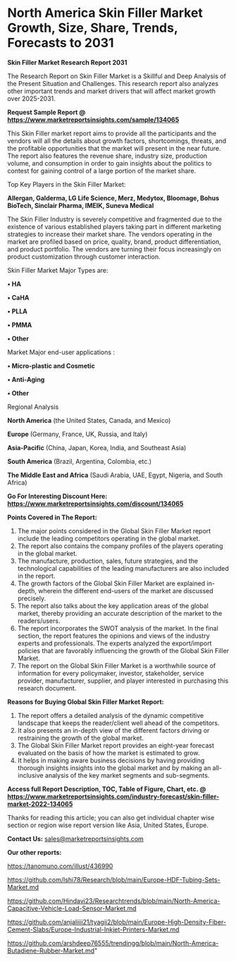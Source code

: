 # North America Skin Filler Market Growth, Size, Share, Trends, Forecasts to 2031

<strong>Skin Filler Market Research Report 2031</strong>

The Research Report on Skin Filler Market is a Skillful and Deep Analysis of the Present Situation and Challenges. This research report also analyzes other important trends and market drivers that will affect market growth over 2025-2031.

<strong>Request Sample Report @ <a href=https://www.marketreportsinsights.com/sample/134065>https://www.marketreportsinsights.com/sample/134065</a></strong>

This Skin Filler market report aims to provide all the participants and the vendors will all the details about growth factors, shortcomings, threats, and the profitable opportunities that the market will present in the near future. The report also features the revenue share, industry size, production volume, and consumption in order to gain insights about the politics to contest for gaining control of a large portion of the market share.

Top Key Players in the Skin Filler Market:

<strong>Allergan, Galderma, LG Life Science, Merz, Medytox, Bloomage, Bohus BioTech, Sinclair Pharma, IMEIK, Suneva Medical</strong>

The Skin Filler Industry is severely competitive and fragmented due to the existence of various established players taking part in different marketing strategies to increase their market share. The vendors operating in the market are profiled based on price, quality, brand, product differentiation, and product portfolio. The vendors are turning their focus increasingly on product customization through customer interaction.

Skin Filler Market Major Types are:

<strong>• HA

• CaHA

• PLLA

• PMMA

• Other</strong>

Market Major end-user applications :

<strong>• Micro-plastic and Cosmetic

• Anti-Aging

• Other</strong>

Regional Analysis

</u><strong><b>North America</b></strong> (the United States, Canada, and Mexico)

<strong><b>Europe </b></strong>(Germany, France, UK, Russia, and Italy)

<strong><b>Asia-Pacific</b></strong> (China, Japan, Korea, India, and Southeast Asia)

<strong><b>South America</b></strong> (Brazil, Argentina, Colombia, etc.)

<strong><b>The Middle East and Africa</b></strong> (Saudi Arabia, UAE, Egypt, Nigeria, and South Africa)

<strong>Go For Interesting Discount Here: <a href=https://www.marketreportsinsights.com/discount/134065>https://www.marketreportsinsights.com/discount/134065</a></strong>

<strong>Points Covered in The Report:</strong>
<ol>
  <li>The major points considered in the Global Skin Filler Market report include the leading competitors operating in the global market.</li>
  <li>The report also contains the company profiles of the players operating in the global market.</li>
  <li>The manufacture, production, sales, future strategies, and the technological capabilities of the leading manufacturers are also included in the report.</li>
  <li>The growth factors of the Global Skin Filler Market are explained in-depth, wherein the different end-users of the market are discussed precisely.</li>
  <li>The report also talks about the key application areas of the global market, thereby providing an accurate description of the market to the readers/users.</li>
  <li>The report incorporates the SWOT analysis of the market. In the final section, the report features the opinions and views of the industry experts and professionals. The experts analyzed the export/import policies that are favorably influencing the growth of the Global Skin Filler Market.</li>
  <li>The report on the Global Skin Filler Market is a worthwhile source of information for every policymaker, investor, stakeholder, service provider, manufacturer, supplier, and player interested in purchasing this research document.</li>
</ol>
<strong>Reasons for Buying Global Skin Filler Market Report:</strong>

<ol>
  <li>The report offers a detailed analysis of the dynamic competitive landscape that keeps the reader/client well ahead of the competitors.</li>
  <li>It also presents an in-depth view of the different factors driving or restraining the growth of the global market.</li>
  <li>The Global Skin Filler Market report provides an eight-year forecast evaluated on the basis of how the market is estimated to grow.</li>
  <li>It helps in making aware business decisions by having providing thorough insights insights into the global market and by making an all-inclusive analysis of the key market segments and sub-segments.</li>
</ol>
<strong>Access full Report Description, TOC, Table of Figure, Chart, etc. @ <a href=https://www.marketreportsinsights.com/industry-forecast/skin-filler-market-2022-134065>https://www.marketreportsinsights.com/industry-forecast/skin-filler-market-2022-134065</a></strong>


Thanks for reading this article; you can also get individual chapter wise section or region wise report version like Asia, United States, Europe.

<strong>Contact Us:</strong>
sales@marketreportsinsights.com

<strong>Our other reports:</strong>

<a href=https://tanomuno.com/illust/436990>https://tanomuno.com/illust/436990</a>

<a href=https://github.com/Ishi78/Research/blob/main/Europe-HDF-Tubing-Sets-Market.md>https://github.com/Ishi78/Research/blob/main/Europe-HDF-Tubing-Sets-Market.md</a>

<a href=https://github.com/Hindavi23/Researchtrends/blob/main/North-America-Capacitive-Vehicle-Load-Sensor-Market.md>https://github.com/Hindavi23/Researchtrends/blob/main/North-America-Capacitive-Vehicle-Load-Sensor-Market.md</a>

<a href=https://github.com/anjaliiii21/tyagii2/blob/main/Europe-High-Density-Fiber-Cement-Slabs/Europe-Industrial-Inkjet-Printers-Market.md>https://github.com/anjaliiii21/tyagii2/blob/main/Europe-High-Density-Fiber-Cement-Slabs/Europe-Industrial-Inkjet-Printers-Market.md</a>

<a href=https://github.com/arshdeep76555/trendingg/blob/main/North-America-Butadiene-Rubber-Market.md>https://github.com/arshdeep76555/trendingg/blob/main/North-America-Butadiene-Rubber-Market.md</a>"
